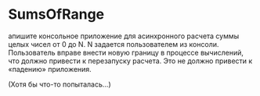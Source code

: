 # SumsOfRange
апишите консольное приложение для асинхронного расчета суммы целых чисел от 0 до N. 
N задается пользователем из консоли. Пользователь вправе внести новую границу в процессе вычислений,
что должно привести к перезапуску расчета. Это не должно привести к «падению» приложения.

(Хотя бы что-то попыталась...)
